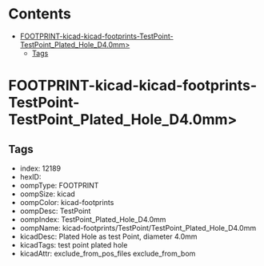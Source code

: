 



Contents
========

* [FOOTPRINT-kicad-kicad-footprints-TestPoint-TestPoint_Plated_Hole_D4.0mm>](#footprint-kicad-kicad-footprints-testpoint-testpoint_plated_hole_d40mm)
	* [Tags](#tags)

# FOOTPRINT-kicad-kicad-footprints-TestPoint-TestPoint_Plated_Hole_D4.0mm>

## Tags

- index: 12189
- hexID: 
- oompType: FOOTPRINT
- oompSize: kicad
- oompColor: kicad-footprints
- oompDesc: TestPoint
- oompIndex: TestPoint_Plated_Hole_D4.0mm
- oompName: kicad-footprints/TestPoint/TestPoint_Plated_Hole_D4.0mm
- kicadDesc: Plated Hole as test Point, diameter 4.0mm
- kicadTags: test point plated hole
- kicadAttr: exclude_from_pos_files exclude_from_bom
